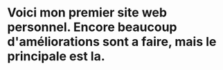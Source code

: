 # Voici mon premier site web personnel. Encore beaucoup d'améliorations sont a faire, mais le principale est la.

